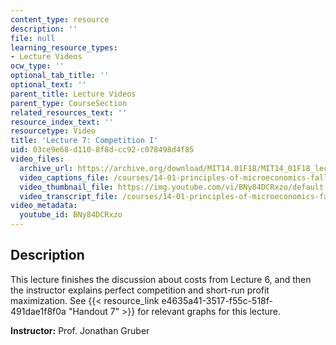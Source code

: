 ```yaml
---
content_type: resource
description: ''
file: null
learning_resource_types:
- Lecture Videos
ocw_type: ''
optional_tab_title: ''
optional_text: ''
parent_title: Lecture Videos
parent_type: CourseSection
related_resources_text: ''
resource_index_text: ''
resourcetype: Video
title: 'Lecture 7: Competition I'
uid: 03ce9e68-d110-8f8d-cc92-c078498d4f85
video_files:
  archive_url: https://archive.org/download/MIT14.01F18/MIT14_01F18_lec07_300k.mp4
  video_captions_file: /courses/14-01-principles-of-microeconomics-fall-2018/d4e0e512c8d25a6da99c475a8501168c_BNy84DCRxzo.vtt
  video_thumbnail_file: https://img.youtube.com/vi/BNy84DCRxzo/default.jpg
  video_transcript_file: /courses/14-01-principles-of-microeconomics-fall-2018/07d0177172c6a6b746e71656adbd4d26_BNy84DCRxzo.pdf
video_metadata:
  youtube_id: BNy84DCRxzo
---
```


Description
-----------

This lecture finishes the discussion about costs from Lecture 6, and then the instructor explains perfect competition and short-run profit maximization. See {{< resource_link e4635a41-3517-f55c-518f-491dae1f8f0a "Handout 7" >}} for relevant graphs for this lecture. 

**Instructor:** Prof. Jonathan Gruber